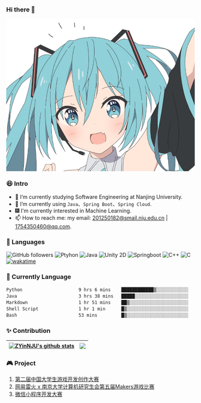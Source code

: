 ### Hi there 👋

<!--
**Martin7-1/Martin7-1** is a ✨ _special_ ✨ repository because its `README.md` (this file) appears on your GitHub profile.
-->

<div align="center">
<img hight="300" width="700" alt="JPG" align="center" src="https://github.com/Martin7-1/Martin7-1/blob/main/assets/miku.jpg">
</div>

### 😆 Intro

* 🔭 I‘m currently studying Software Engineering at Nanjing University.
* 🌱 I’m currently using `Java`、`Spring Boot`、`Spring Cloud`.
* 🎆 I'm currently interested in Machine Learning.
* 📫 How to reach me: my email: 201250182@smail.nju.edu.cn | 1754350460@qq.com.

### 💬 Languages

![GitHub followers](https://img.shields.io/github/followers/Martin7-1?style=social) ![Ptyhon](https://img.shields.io/badge/python-3.9-orange) ![Java](https://img.shields.io/badge/java-1.8-red) ![Unity 2D](https://img.shields.io/badge/Unity2D-2020.3LTS-yellow) ![Springboot](https://img.shields.io/badge/Springboot-2.6+-brightgreen) ![C++](https://img.shields.io/badge/C++-gcc9.0+-blue) ![C](https://img.shields.io/badge/C-gcc9.0+-blue) [![wakatime](https://wakatime.com/badge/user/78a50d96-aff1-476c-b5d7-c89f839f4752.svg)](https://wakatime.com/@78a50d96-aff1-476c-b5d7-c89f839f4752)

### 🧸 Currently Language

<!--START_SECTION:waka-->

```txt
Python                     9 hrs 6 mins    ████████████▒░░░░░░░░░░░░   48.90 %
Java                       3 hrs 38 mins   █████░░░░░░░░░░░░░░░░░░░░   19.54 %
Markdown                   1 hr 51 mins    ██▒░░░░░░░░░░░░░░░░░░░░░░   09.97 %
Shell Script               1 hr 1 min      █▒░░░░░░░░░░░░░░░░░░░░░░░   05.53 %
Bash                       53 mins         █▒░░░░░░░░░░░░░░░░░░░░░░░   04.81 %
```

<!--END_SECTION:waka-->

### ✨ Contribution

| <a href="https://github.com/anuraghazra/github-readme-stats"><img align="center" src="https://github-readme-stats.vercel.app/api?username=Martin7-1&count_private=true&count_private=true&theme=tokyonight&include_all_commits=true&hide_border=true" alt="ZYinNJU's github stats" /></a> | <a href="https://github.com/anuraghazra/github-readme-stats"><img align="center" src="https://github-readme-stats.vercel.app/api/top-langs/?username=Martin7-1&layout=compact&theme=tokyonight&hide_border=true" /></a> |
| ------------- | ------------- |

### 🎮 Project

1. [第二届中国大学生游戏开发创作大赛](https://www.bilibili.com/video/BV1uB4y1U7cs?spm_id_from=333.999.0.0)
2. [网易雷火 x 南京大学计算机研究生会第五届Makers游戏比赛](https://www.bilibili.com/video/BV1hq4y1u71m?spm_id_from=333.999.0.0)
3. [微信小程序开发大赛](https://www.bilibili.com/video/BV1xN4y1g7AS?spm_id_from=333.999.0.0&vd_source=ebbb8f26287895ee10e68ba66dded3d9)

